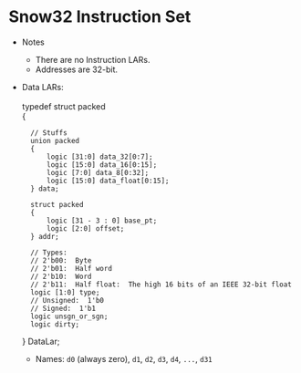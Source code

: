 # Snow32 Instruction Set
<!-- Vim Note:  Use @g to update notes.pdf -->
<!-- Vim Note:  Use @h to update notes.html -->
<!-- Vim Note:  Use @j to update notes.pdf and notes.html -->
<!-- How To Make A Tab:  &emsp; -->
<!--
&epsilon; &Epsilon;   &lambda; &Lambda;   &alpha; &Alpha;
&beta; &Beta;   &pi; &Pi; &#0960;   &sigma; &Sigma;
&omega; &Omega;   &mu; &Mu;  &gamma; &Gamma;
&prod;  &sum;  &int;  &part;  &infin;
&amp;  &ast;  &sdot;
&lt; &le;  &gt; &ge;  &equals; &ne;
-->


* Notes
    * There are no Instruction LARs.
    * Addresses are 32-bit.
* Data LARs:
<br><br>
	typedef struct packed
	<br>
	{

		// Stuffs
		union packed
		{
			logic [31:0] data_32[0:7];
			logic [15:0] data_16[0:15];
			logic [7:0] data_8[0:32];
			logic [15:0] data_float[0:15];
		} data;

		struct packed
		{
			logic [31 - 3 : 0] base_pt;
			logic [2:0] offset;
		} addr;

		// Types:
		// 2'b00:  Byte
		// 2'b01:  Half word
		// 2'b10:  Word
		// 2'b11:  Half float:	The high 16 bits of an IEEE 32-bit float
		logic [1:0] type;
		// Unsigned:  1'b0
		// Signed:	1'b1
		logic unsgn_or_sgn;
		logic dirty;

	} DataLar;

	* Names:  <code>d0</code> (always zero), <code>d1</code>, <code>d2</code>, <code>d3</code>,
	<code>d4</code>, <code>...</code>, <code>d31</code>

